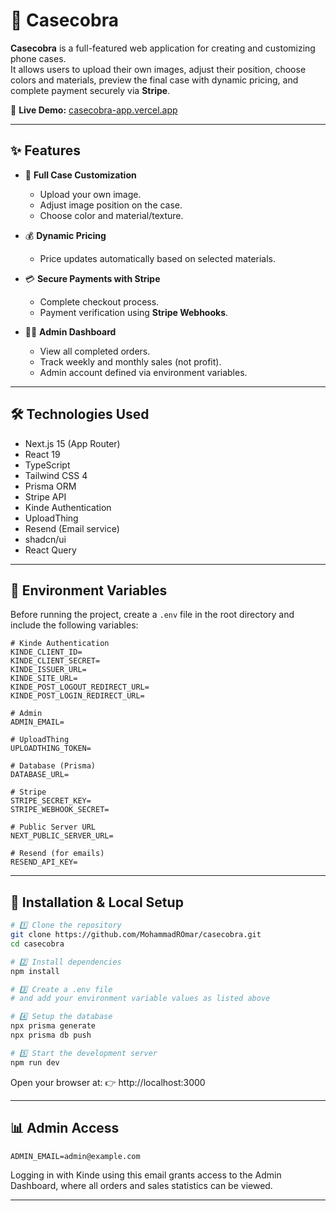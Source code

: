 # 📱 Casecobra

**Casecobra** is a full-featured web application for creating and customizing phone cases.  
It allows users to upload their own images, adjust their position, choose colors and materials, preview the final case with dynamic pricing, and complete payment securely via **Stripe**.

🔗 **Live Demo:** [casecobra-app.vercel.app](https://casecobra-app.vercel.app)

---

## ✨ Features

- 🎨 **Full Case Customization**
  - Upload your own image.
  - Adjust image position on the case.
  - Choose color and material/texture.

- 💰 **Dynamic Pricing**
  - Price updates automatically based on selected materials.

- 💳 **Secure Payments with Stripe**
  - Complete checkout process.
  - Payment verification using **Stripe Webhooks**.

- 👨‍💼 **Admin Dashboard**
  - View all completed orders.
  - Track weekly and monthly sales (not profit).
  - Admin account defined via environment variables.

---

## 🛠 Technologies Used

- Next.js 15 (App Router)
- React 19
- TypeScript
- Tailwind CSS 4
- Prisma ORM
- Stripe API
- Kinde Authentication
- UploadThing
- Resend (Email service)
- shadcn/ui
- React Query

---

## 🧩 Environment Variables

Before running the project, create a `.env` file in the root directory and include the following variables:

```env
# Kinde Authentication
KINDE_CLIENT_ID=
KINDE_CLIENT_SECRET=
KINDE_ISSUER_URL=
KINDE_SITE_URL=
KINDE_POST_LOGOUT_REDIRECT_URL=
KINDE_POST_LOGIN_REDIRECT_URL=

# Admin
ADMIN_EMAIL=

# UploadThing
UPLOADTHING_TOKEN=

# Database (Prisma)
DATABASE_URL=

# Stripe
STRIPE_SECRET_KEY=
STRIPE_WEBHOOK_SECRET=

# Public Server URL
NEXT_PUBLIC_SERVER_URL=

# Resend (for emails)
RESEND_API_KEY=
```

---

## 🚀 Installation & Local Setup

```bash
# 1️⃣ Clone the repository
git clone https://github.com/MohammadROmar/casecobra.git
cd casecobra

# 2️⃣ Install dependencies
npm install

# 3️⃣ Create a .env file
# and add your environment variable values as listed above

# 4️⃣ Setup the database
npx prisma generate
npx prisma db push

# 5️⃣ Start the development server
npm run dev
```

Open your browser at:
👉 http://localhost:3000

---

## 📊 Admin Access

```env
ADMIN_EMAIL=admin@example.com
```

Logging in with Kinde using this email grants access to the Admin Dashboard, where all orders and sales statistics can be viewed.

---
